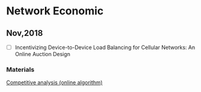 # Network Economic

## Nov,2018
- [ ] Incentivizing Device-to-Device Load Balancing for Cellular Networks: An Online Auction Design

### Materials
[Competitive analysis (online algorithm)](https://en.wikipedia.org/wiki/Competitive_analysis_(online_algorithm))


